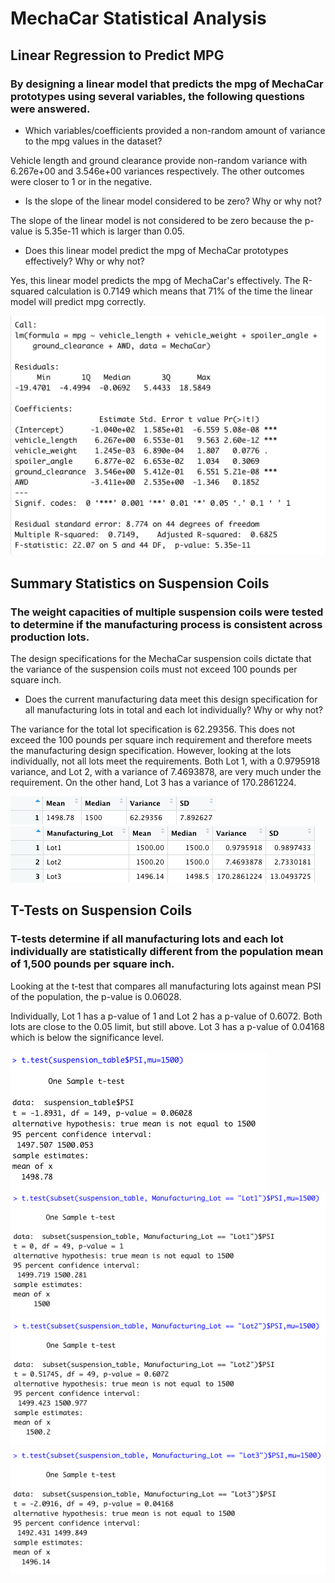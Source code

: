 # MechaCar Statistical Analysis

## Linear Regression to Predict MPG
### By designing a linear model that predicts the mpg of MechaCar prototypes using several variables, the following questions were answered.

* Which variables/coefficients provided a non-random amount of variance to the mpg values in the dataset?

Vehicle length and ground clearance provide non-random variance with 6.267e+00 and 3.546e+00 variances respectively. The other outcomes were closer to 1 or in the negative.

* Is the slope of the linear model considered to be zero? Why or why not?

The slope of the linear model is not considered to be zero because the p-value is 5.35e-11 which is larger than 0.05.

* Does this linear model predict the mpg of MechaCar prototypes effectively? Why or why not?

Yes, this linear model predicts the mpg of MechaCar's effectively. The R-squared calculation is 0.7149 which means that 71% of the time the linear model will predict mpg correctly.

![mpg_prediction.png](images/mpg_prediction.png)

## Summary Statistics on Suspension Coils
### The weight capacities of multiple suspension coils were tested to determine if the manufacturing process is consistent across production lots. 

The design specifications for the MechaCar suspension coils dictate that the variance of the suspension coils must not exceed 100 pounds per square inch.

* Does the current manufacturing data meet this design specification for all manufacturing lots in total and each lot individually? Why or why not?

The variance for the total lot specification is 62.29356. This does not exceed the 100 pounds per square inch requirement and therefore meets the manufacturing design specification. However, looking at the lots individually, not all lots meet the requirements. Both Lot 1, with a 0.9795918 variance, and Lot 2, with a variance of 7.4693878, are very much under the requirement. On the other hand, Lot 3 has a variance of 170.2861224.

![total_summary.png](images/total_summary.png)
![lot_summary.png](images/lot_summary.png)

## T-Tests on Suspension Coils
### T-tests determine if all manufacturing lots and each lot individually are statistically different from the population mean of 1,500 pounds per square inch.

Looking at the t-test that compares all manufacturing lots against mean PSI of the population, the p-value is 0.06028.

Individually, Lot 1 has a p-value of 1 and Lot 2 has a p-value of 0.6072. Both lots are close to the 0.05 limit, but still above. Lot 3 has a p-value of 0.04168 which is below the significance level.

![t_test_all.png](images/t_test_all.png)
![t_test_lot1.png](images/t_test_lot1.png)
![t_test_lot2.png](images/t_test_lot2.png)
![t_test_lot3.png](images/t_test_lot3.png)